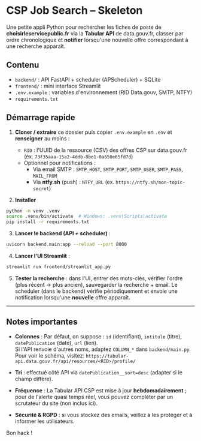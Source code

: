 # CSP Job Search – Skeleton

Une petite appli Python pour rechercher les fiches de poste de **choisirleservicepublic.fr** via la **Tabular API** de data.gouv.fr,
classer par ordre chronologique et **notifier** lorsqu'une nouvelle offre correspondant à une recherche apparaît.

## Contenu
- `backend/` : API FastAPI + scheduler (APScheduler) + SQLite
- `frontend/` : mini interface Streamlit
- `.env.example` : variables d'environnement (RID Data.gouv, SMTP, NTFY)
- `requirements.txt`

## Démarrage rapide

1) **Cloner / extraire** ce dossier puis copier `.env.example` en `.env` et **renseigner** au moins :
   - `RID` : l'UUID de la ressource (CSV) des offres CSP sur data.gouv.fr (ex. `73f35aaa-15a2-4ddb-8be1-0a650e65fd7d`)
   - Optionnel pour notifications :
       - Via email SMTP : `SMTP_HOST`, `SMTP_PORT`, `SMTP_USER`, `SMTP_PASS`, `MAIL_FROM`
       - Via **ntfy.sh** (push) : `NTFY_URL` (ex. `https://ntfy.sh/mon-topic-secret`)

2) **Installer**
```bash
python -m venv .venv
source .venv/bin/activate  # Windows: .venv\Scripts\activate
pip install -r requirements.txt
```

3) **Lancer le backend (API + scheduler)** :
```bash
uvicorn backend.main:app --reload --port 8000
```

4) **Lancer l'UI Streamlit** :
```bash
streamlit run frontend/streamlit_app.py
```

5) **Tester la recherche** : dans l'UI, entrer des mots-clés, vérifier l'ordre (plus récent -> plus ancien), sauvegarder la recherche + email.
Le scheduler (dans le backend) vérifie périodiquement et envoie une notification lorsqu'une **nouvelle** offre apparaît.

---

## Notes importantes

- **Colonnes** : Par défaut, on suppose : `id` (identifiant), `intitule` (titre), `datePublication` (date), `url` (lien).  
  Si l'API renvoie d'autres noms, adaptez `COLUMN_*` dans `backend/main.py`. Pour voir le schéma, visitez:
  `https://tabular-api.data.gouv.fr/api/resources/<RID>/profile/`

- **Tri** : effectué côté API via `datePublication__sort=desc` (adapter si le champ diffère).

- **Fréquence** : La Tabular API CSP est mise à jour **hebdomadairement** ; pour de l'alerte quasi temps réel, vous pouvez compléter par un scrutateur du site (non inclus ici).

- **Sécurité & RGPD** : si vous stockez des emails, veillez à les protéger et à informer les utilisateurs.

Bon hack !
